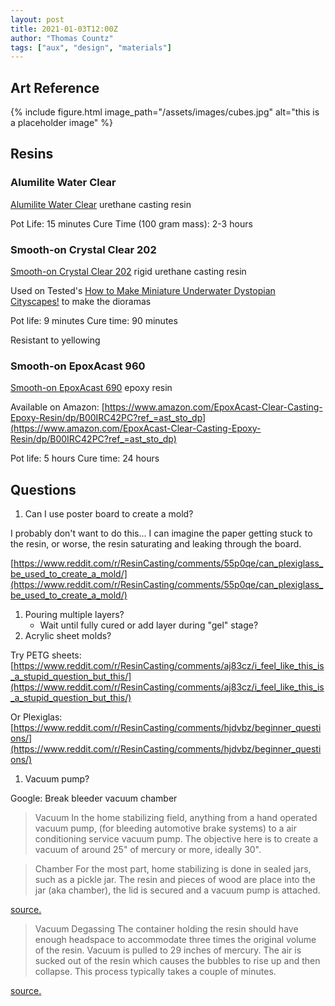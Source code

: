 ```yaml
---
layout: post
title: 2021-01-03T12:00Z
author: "Thomas Countz"
tags: ["aux", "design", "materials"]
---
```


## Art Reference

{% include figure.html image_path="/assets/images/cubes.jpg" alt="this is a placeholder image" %}

## Resins

### Alumilite Water Clear

[Alumilite Water Clear](https://www.alumilite.com/products/alumilite-water-clear/) urethane casting resin

Pot Life: 15 minutes
Cure Time (100 gram mass): 2-3 hours

### Smooth-on Crystal Clear 202

[Smooth-on Crystal Clear 202](https://www.smooth-on.com/products/crystal-clear-202/) rigid urethane casting resin

Used on Tested's [How to Make Miniature Underwater Dystopian Cityscapes!](https://www.youtube.com/watch?v=PGmFOnSGjrA) to make the dioramas

Pot life: 9 minutes
Cure time: 90 minutes

Resistant to yellowing

### Smooth-on EpoxAcast 960

[Smooth-on EpoxAcast 690](https://www.smooth-on.com/products/epoxacast-690/) epoxy resin

Available on Amazon: [https://www.amazon.com/EpoxAcast-Clear-Casting-Epoxy-Resin/dp/B00IRC42PC?ref_=ast_sto_dp](https://www.amazon.com/EpoxAcast-Clear-Casting-Epoxy-Resin/dp/B00IRC42PC?ref_=ast_sto_dp)

Pot life: 5 hours
Cure time: 24 hours

## Questions

1. Can I use poster board to create a mold?

I probably don't want to do this... I can imagine the paper getting stuck to the resin, or worse, the resin saturating and leaking through the board.

[https://www.reddit.com/r/ResinCasting/comments/55p0qe/can_plexiglass_be_used_to_create_a_mold/](https://www.reddit.com/r/ResinCasting/comments/55p0qe/can_plexiglass_be_used_to_create_a_mold/)

1. Pouring multiple layers?
    - Wait until fully cured or add layer during "gel" stage?
2. Acrylic sheet molds?

Try PETG sheets: [https://www.reddit.com/r/ResinCasting/comments/aj83cz/i_feel_like_this_is_a_stupid_question_but_this/](https://www.reddit.com/r/ResinCasting/comments/aj83cz/i_feel_like_this_is_a_stupid_question_but_this/)

Or Plexiglas: [https://www.reddit.com/r/ResinCasting/comments/hjdvbz/beginner_questions/](https://www.reddit.com/r/ResinCasting/comments/hjdvbz/beginner_questions/)

1. Vacuum pump?

Google: Break bleeder vacuum chamber

> Vacuum
In the home stabilizing field, anything from a hand operated vacuum pump, (for bleeding automotive brake systems) to a air conditioning service vacuum pump. The objective here is to create a vacuum of  around 25" of mercury or more, ideally 30".

> Chamber
For the most part, home stabilizing is done in sealed jars, such as a pickle jar. The resin and pieces of wood are place into the jar (aka chamber), the lid is secured and a vacuum pump is attached.

[source.](http://dcknives.blogspot.com/p/wood-stabilization.html)

> Vacuum Degassing
The container holding the resin should have enough headspace to accommodate three times the original volume of the resin. Vacuum is pulled to 29 inches of mercury. The air is sucked out of the resin which causes the bubbles to rise up and then collapse. This process typically takes a couple of minutes.

[source.](https://www.polytek.com/tutorial/tek-tip-reduce-bubbles-clear-casting-resin)
